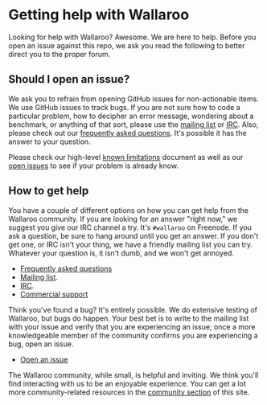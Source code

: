 # Getting help with Wallaroo

Looking for help with Wallaroo? Awesome. We are here to help. Before you open an issue against this repo, we ask you read the following to better direct you to the proper forum.

## Should I open an issue?

We ask you to refrain from opening GitHub issues for non-actionable items. We use GitHub issues to track bugs. If you are not sure how to code a particular problem, how to decipher an error message, wondering about a benchmark, or anything of that sort, please use the [mailing list][mailing list] or [IRC][IRC]. Also, please check out our [frequently asked questions][FAQ]. It's possible it has the answer to your question.

Please check our high-level [known limitations][known limitations] document as well as our [open issues][open issues] to see if your problem is already know.

## How to get help

You have a couple of different options on how you can get help from the Wallaroo community. If you are looking for an answer "right now," we suggest you give our IRC channel a try. It's `#wallaroo` on Freenode. If you ask a question, be sure to hang around until you get an answer. If you don't get one, or IRC isn't your thing, we have a friendly mailing list you can try. Whatever your question is, it isn't dumb, and we won't get annoyed.

* [Frequently asked questions][FAQ]
* [Mailing list][mailing list].
* [IRC][IRC].
* [Commercial support][commercial support]

Think you've found a bug? It's entirely possible. We do extensive testing of Wallaroo, but bugs do happen. Your best bet is to write to the mailing list with your issue and verify that you are experiencing an issue; once a more knowledgeable member of the community confirms you are experiencing a bug, open an issue.

* [Open an issue][issues]

The Wallaroo community, while small, is helpful and inviting. We think you'll find interacting with us to be an enjoyable experience. You can get a lot more community-related resources in the [community section][website community section] of this site.

[mailing list]: https://groups.io/g/wallaroo
[FAQ]: https://www.wallaroolabs.com/faq
[IRC]: https://webchat.oftc.net/?channels=wallaroo
[commercial support]: mailto:hello@wallaroolabs.com
[issues]: https://github.com/WallarooLabs/wallaroo/issues
[website community section]: http://www.wallaroolabs.com/community
[known limitations]: LIMITATIONS.md
[open issues]: https://github.com/wallaroolabs/wallaroo/issues
